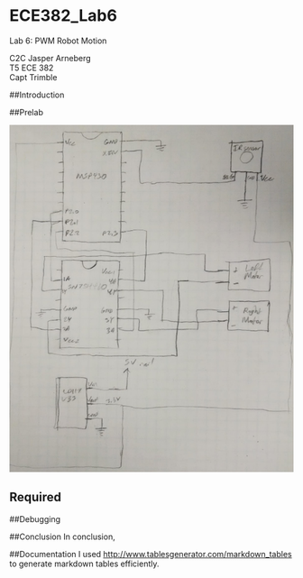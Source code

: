 ECE382_Lab6
===========

Lab 6: PWM Robot Motion

C2C Jasper Arneberg  
T5 ECE 382  
Capt Trimble  

##Introduction


##Prelab

![alt text](https://github.com/JasperArneberg/ECE382_Lab6/blob/master/schematic.png?raw=true "Schematic")

## Required 

##Debugging


##Conclusion
In conclusion,

##Documentation
I used http://www.tablesgenerator.com/markdown_tables to generate markdown tables efficiently. 

